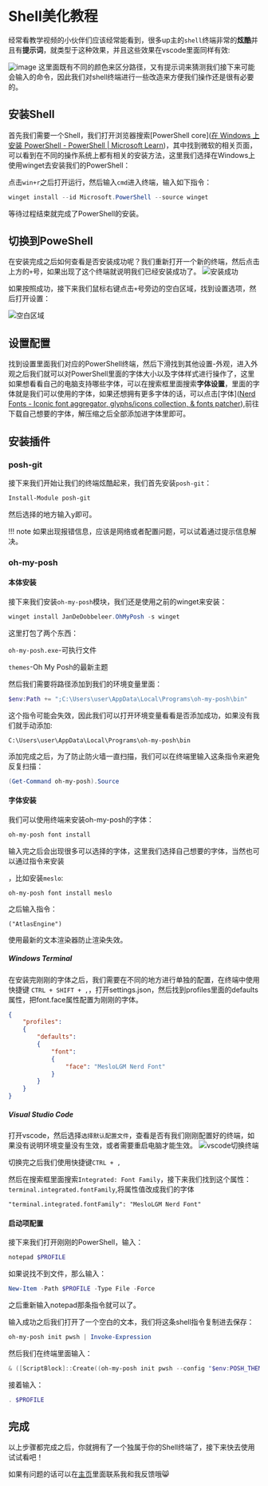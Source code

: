 # Shell美化教程

经常看教学视频的小伙伴们应该经常能看到，很多up主的`shell`终端非常的**炫酷**并且有**提示词**，就类型于这种效果，并且这些效果在vscode里面同样有效:  

![image](./media/shell演示.png)
这里面既有不同的颜色来区分路径，又有提示词来猜测我们接下来可能会输入的命令，因此我们对shell终端进行一些改造来方便我们操作还是很有必要的。

## 安装Shell

首先我们需要一个Shell，我们打开浏览器搜索[PowerShell core]([在 Windows 上安装 PowerShell - PowerShell | Microsoft Learn](https://learn.microsoft.com/zh-cn/powershell/scripting/install/installing-powershell-on-windows?view=powershell-7.4))，其中找到微软的相关页面，可以看到在不同的操作系统上都有相关的安装方法，这里我们选择在Windows上使用winget去安装我们的PowerShell：

​	点击`win+r`之后打开运行，然后输入`cmd`进入终端，输入如下指令：

```powershell
winget install --id Microsoft.PowerShell --source winget
```

等待过程结束就完成了PowerShell的安装。

## 切换到PoweShell

在安装完成之后如何查看是否安装成功呢？我们重新打开一个新的终端，然后点击上方的`+`号，如果出现了这个终端就说明我们已经安装成功了。
![安装成功](./media/安装成功.png)

如果按照成功，接下来我们鼠标右键点击`+`号旁边的空白区域，找到设置选项，然后打开设置：

![空白区域](./media/空白区域.png)

## 设置配置

找到设置里面我们对应的PowerShell终端，然后下滑找到其他设置-外观，进入外观之后我们就可以对PowerShell里面的字体大小以及字体样式进行操作了，这里如果想看看自己的电脑支持哪些字体，可以在搜索框里面搜索**字体设置**，里面的字体就是我们可以使用的字体，如果还想拥有更多字体的话，可以点击[字体]([Nerd Fonts - Iconic font aggregator, glyphs/icons collection, & fonts patcher](https://www.nerdfonts.com/font-downloads)),前往下载自己想要的字体，解压缩之后全部添加进字体里即可。

## 安装插件

### posh-git

接下来我们开始让我们的终端炫酷起来，我们首先安装`posh-git`：

```powershell
Install-Module posh-git
```

然后选择的地方输入y即可。

!!! note
    如果出现报错信息，应该是网络或者配置问题，可以试着通过提示信息解决。

### oh-my-posh

#### 本体安装

接下来我们安装`oh-my-posh`模块，我们还是使用之前的winget来安装：

```powershell
winget install JanDeDobbeleer.OhMyPosh -s winget
```

这里打包了两个东西：

`oh-my-posh.exe`-可执行文件

`themes`-Oh My Posh的最新主题

然后我们需要将路径添加到我们的环境变量里面：

``````powershell
$env:Path += ";C:\Users\user\AppData\Local\Programs\oh-my-posh\bin"
``````

这个指令可能会失效，因此我们可以打开环境变量看看是否添加成功，如果没有我们就手动添加:

```
C:\Users\user\AppData\Local\Programs\oh-my-posh\bin
```

添加完成之后，为了防止防火墙一直扫描，我们可以在终端里输入这条指令来避免反复扫描：

```powershell
(Get-Command oh-my-posh).Source
```

#### 字体安装

我们可以使用终端来安装oh-my-posh的字体：

```powershell
oh-my-posh font install
```

输入完之后会出现很多可以选择的字体，这里我们选择自己想要的字体，当然也可以通过指令来安装

，比如安装`meslo`:

```
oh-my-posh font install meslo
```

之后输入指令：

````
("AtlasEngine")
````

使用最新的文本渲染器防止渲染失效。

##### Windows Terminal

在安装完刚刚的字体之后，我们需要在不同的地方进行单独的配置，在终端中使用快捷键 `CTRL + SHIFT + ,`，打开settings.json，然后找到profiles里面的defaults属性，把font.face属性配置为刚刚的字体。

```json
{
    "profiles":
    {
        "defaults":
        {
            "font":
            {
                "face": "MesloLGM Nerd Font"
            }
        }
    }
}
```

##### Visual Studio Code

打开vscode，然后选择`选择默认配置文件`，查看是否有我们刚刚配置好的终端，如果没有说明环境变量没有生效，或者需要重启电脑才能生效。
![vscode切换终端](./media/vscode终端.png)

切换完之后我们使用快捷键`CTRL + ,`

然后在搜索框里面搜索`Integrated: Font Family`，接下来我们找到这个属性：`terminal.integrated.fontFamily`,将属性值改成我们的字体

```
"terminal.integrated.fontFamily": "MesloLGM Nerd Font"
```

#### 启动项配置

接下来我们打开刚刚的PowerShell，输入：

```powershell
notepad $PROFILE
```

如果说找不到文件，那么输入：

```powershell
New-Item -Path $PROFILE -Type File -Force
```

之后重新输入notepad那条指令就可以了。

输入成功之后我们打开了一个空白的文本，我们将这条shell指令复制进去保存：

```powershell
oh-my-posh init pwsh | Invoke-Expression
```

然后我们在终端里面输入：

```powershell
& ([ScriptBlock]::Create((oh-my-posh init pwsh --config "$env:POSH_THEMES_PATH\jandedobbeleer.omp.json" --print) -join "`n"))
```

接着输入：

```powershell
. $PROFILE
```

## 完成

以上步骤都完成之后，你就拥有了一个独属于你的Shell终端了，接下来快去使用试试看吧！

如果有问题的话可以在[主页](https://yangdax1an.github.io/mydocs/)里面联系我和我反馈哦:smile_cat:

